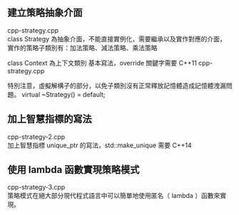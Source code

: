
## 建立策略抽象介面
cpp-strategy.cpp  
class Strategy 為抽象介面，不能直接實例化，需要繼承以及實作對應的介面，
實作的策略子類別有：加法策略、減法策略、乘法策略

class Context 為上下文類別
基本寫法，override 關鍵字需要 C++11
cpp-strategy.cpp

特別注意，虛擬解構子的部分，以免子類別沒有正常釋放記憶體造成記憶體洩漏問題。
virtual ~Strategy() = default;

## 加上智慧指標的寫法
cpp-strategy-2.cpp  
加上智慧指標 unique_ptr 的寫法，std::make_unique 需要 C++14  


## 使用 lambda 函數實現策略模式
cpp-strategy-3.cpp  
策略模式在絕大部分現代程式語言中可以簡單地使用匿名（ lambda ）函數來實現。

